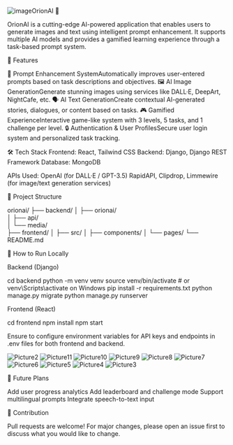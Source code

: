 ![image](https://github.com/user-attachments/assets/65e7ae89-5ee2-4cac-884c-e297e0a12ce9)OrionAI 🌌

OrionAI is a cutting-edge AI-powered application that enables users to generate images and text using intelligent prompt enhancement. It supports multiple AI models and provides a gamified learning experience through a task-based prompt system.

🚀 Features

🧠 Prompt Enhancement SystemAutomatically improves user-entered prompts based on task descriptions and objectives.
🖼️ AI Image GenerationGenerate stunning images using services like DALL·E, DeepArt, NightCafe, etc.
🗣️ AI Text GenerationCreate contextual AI-generated stories, dialogues, or content based on tasks.
🎮 Gamified ExperienceInteractive game-like system with 3 levels, 5 tasks, and 1 challenge per level.
🔒 Authentication & User ProfilesSecure user login system and personalized task tracking.

🛠️ Tech Stack
Frontend: React, Tailwind CSS
Backend: Django, Django REST Framework
Database: MongoDB

APIs Used:
OpenAI (for DALL·E / GPT-3.5)
RapidAPI, Clipdrop, Limmewire (for image/text generation services)

📂 Project Structure

orionai/
├── backend/
│   ├── orionai/              
│   ├── api/                   
│   └── media/                 
├── frontend/
│   ├── src/
│   ├── components/
│   └── pages/
└── README.md

🧪 How to Run Locally

Backend (Django)

cd backend
python -m venv venv
source venv/bin/activate  # or venv\Scripts\activate on Windows
pip install -r requirements.txt
python manage.py migrate
python manage.py runserver

Frontend (React)

cd frontend
npm install
npm start

Ensure to configure environment variables for API keys and endpoints in .env files for both frontend and backend.

![Picture2](https://github.com/user-attachments/assets/95d7bb3b-4161-4007-8bbf-6138d4224bd2)
![Picture11](https://github.com/user-attachments/assets/22721d91-981c-4055-8f02-f589a81c60e3)
![Picture10](https://github.com/user-attachments/assets/cf7d072f-8c04-4bf4-962a-e368abfc02e0)
![Picture9](https://github.com/user-attachments/assets/261ef95d-6756-493c-85fa-cdd66d3429fe)
![Picture8](https://github.com/user-attachments/assets/2ab190e7-6c4f-425b-b40d-2ba79639b4ce)
![Picture7](https://github.com/user-attachments/assets/3ff99d7e-a7b7-462d-838e-176d964364e5)
![Picture6](https://github.com/user-attachments/assets/be53f806-dd39-41f9-a837-e4ece34362cb)
![Picture5](https://github.com/user-attachments/assets/0f2502d3-20e7-44d0-8c75-05814250eeb8)
![Picture4](https://github.com/user-attachments/assets/d98ff46e-781e-4ef5-9681-d020289c6766)
![Picture3](https://github.com/user-attachments/assets/b3e8fa51-da08-4b58-a487-27797e96f97a)



🧩 Future Plans

Add user progress analytics
Add leaderboard and challenge mode
Support multilingual prompts
Integrate speech-to-text input

🤝 Contribution

Pull requests are welcome! For major changes, please open an issue first to discuss what you would like to change.
